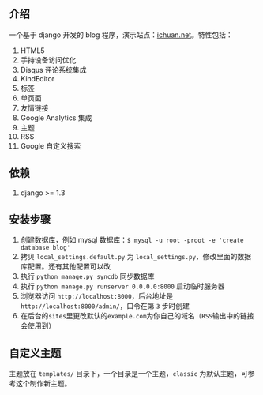介绍
----
一个基于 django 开发的 blog 程序，演示站点：[ichuan.net][1]。特性包括：

  1. HTML5
  2. 手持设备访问优化
  3. Disqus 评论系统集成
  4. KindEditor
  5. 标签
  6. 单页面
  7. 友情链接
  8. Google Analytics 集成
  9. 主题
  10. RSS
  11. Google 自定义搜索

依赖
----

1. django >= 1.3

安装步骤
--------

1. 创建数据库，例如 mysql 数据库：`$ mysql -u root -proot -e 'create database blog'`
2. 拷贝 `local_settings.default.py` 为 `local_settings.py`，修改里面的数据库配置。还有其他配置可以改
3. 执行 `python manage.py syncdb` 同步数据库
4. 执行 `python manage.py runserver 0.0.0.0:8000` 启动临时服务器
5. 浏览器访问 `http://localhost:8000`，后台地址是 `http://localhost:8000/admin/`，口令在第 `3` 步时创建
6. 在后台的`sites`里更改默认的`example.com`为你自己的域名（`RSS`输出中的链接会使用到）


自定义主题
----------

主题放在 `templates/` 目录下，一个目录是一个主题，`classic` 为默认主题，可参考这个制作新主题。

[1]: http://ichuan.net
